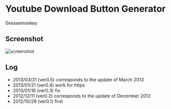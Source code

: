 
# Youtube Download Button Generator
Greasemonkey

## Screenshot
![screenshot](http://gyazo.com/ef509e97c7370be11d8362162cbb2da3.png)

## Log
- 2013/03/31 (ver0.5) corresponds to the update of March 2013
- 2013/01/21 (ver0.4) work for https
- 2013/01/16 (ver0.3) fix
- 2012/12/11 (ver0.2) corresponds to the update of December 2012
- 2012/10/29 (ver0.1) first

